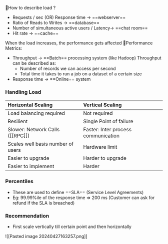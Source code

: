 🥊How to describe load ?
- Requests / sec (OR) Response time -> ==webserver==
- Ratio of Reads to Writes -> ==database==
- Number of simultaneous active users  / Latency-> ==chat room==
- Hit rate -> ==cache==

When the load increases, the performance gets affected
🥊Performance Metrics:
- Throughput -> ==Batch== processing system (like Hadoop)
Throughput can be described as:
	-	Number of records we can access per second
	-	Total time it takes to run a job on a dataset of a certain size
- Response time -> ==Online== system

### Handling Load
| Horizontal Scaling                | Vertical Scaling                    |
|:--------------------------------- |:----------------------------------- |
| Load balancing required           | Not required                        |
| Resilient                         | Single Point of failure             |
| Slower: Network Calls ([[RPC]])   | Faster: Inter process communication |
| Scales well basis number of users | Hardware limit                      |
| Easier to upgrade                 | Harder to upgrade                   |
| Easier to implement               | Harder                              |

### Percentiles
- These are used to define ==SLA== (Service Level Agreements)
- Eg: 99.99%ile of the response time => 200 ms 
  (Customer can ask for refund if the SLA is breached)

### Recommendation
- First scale vertically till certain point and then horizontally

![[Pasted image 20240427163257.png]]